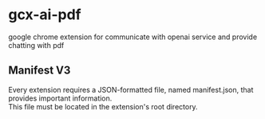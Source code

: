 # gcx-ai-pdf
google chrome extension for communicate with openai service and provide chatting with pdf   

## Manifest V3  
Every extension requires a JSON-formatted file, named manifest.json, that provides important information.   
This file must be located in the extension's root directory.   

